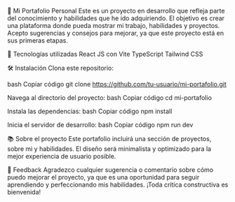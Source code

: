 
🌟 Mi Portafolio Personal
Este es un proyecto en desarrollo que refleja parte del conocimiento y habilidades que he ido adquiriendo. El objetivo es crear una plataforma donde pueda mostrar mi trabajo, habilidades y proyectos. Acepto sugerencias y consejos para mejorar, ya que este proyecto está en sus primeras etapas.

🚀 Tecnologías utilizadas
React JS con Vite
TypeScript
Tailwind CSS

🛠 Instalación
Clona este repositorio:

bash
Copiar código
git clone https://github.com/tu-usuario/mi-portafolio.git

Navega al directorio del proyecto:
bash
Copiar código
cd mi-portafolio

Instala las dependencias:
bash
Copiar código
npm install

Inicia el servidor de desarrollo:
bash
Copiar código
npm run dev

📚 Sobre el proyecto
Este portafolio incluirá una sección de proyectos, sobre mi y habilidades. El diseño será minimalista y optimizado para la mejor experiencia de usuario posible.

💬 Feedback
Agradezco cualquier sugerencia o comentario sobre cómo puedo mejorar el proyecto, ya que es una oportunidad para seguir aprendiendo y perfeccionando mis habilidades. ¡Toda crítica constructiva es bienvenida!
